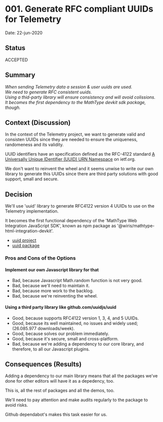 # 001. Generate RFC compliant UUIDs for Telemetry

Date: 22-jun-2020

## Status

ACCEPTED  

## Summary

*When sending Telemetry data*
*a session & user uuids are used.*  
*We need to generate RFC consistent uuids.*  
*Using a thid-party library*
*will ensure consistency and will avoid colissions.*  
*It becomes the first dependency to the MathType devkit sdk package, though.*

## Context (Discussion)

In the context of the Telemetry project, we want to generate
valid and consisten UUIDs since they are needed to ensure the uniqueness, randomeness and its validity.

UUID identifiers have an specification defined as the RFC-4122 standard  [A Universally Unique IDentifier (UUID) URN Namespace](https://tools.ietf.org/html/rfc4122) on ietf.org.

We don't want to reinvent the wheel and it seems unwise to write our own library to generate this UUIDs since there are third party solutions with good support, small and secure.


## Decision

We'll use 'uuid' library to generate RFC4122 version 4 UUIDs to use on the Telemetry implementation. 

It becomes the first functional dependency of the 'MathType Web Integration JavaScript SDK', known as npm package as '@wiris/mathtype-html-integration-devkit'.

* [uuid project](https://github.com/uuidjs/uuid)
* [uuid package](https://www.npmjs.com/package/uuid)

### Pros and Cons of the Options 

#### Implement our own Javascript library for that

- Bad, because Javascript Math.random function is not very good. 
- Bad, because we'll need to maintain it.
- Bad, because more work to the backlog.
- Bad, because we're reinventing the wheel.


#### Using a third party library like github.com/uuidjs/uuid


- Good, because supports RFC4122 version 1, 3, 4, and 5 UUIDs.
- Good, because its well maintained, no issues and widely used; (26.085.977 downloads/week).
- Good, because solves our problem immediately.
- Good, because it's secure, small and cross-platform.
- Bad, because we're adding a dependency to our core library, and therefore, to all our Javascript plugins.


## Consequences (Results)

Adding a dependency to our main library means that all the packages we've done for other editors will have it as a depedency, too.

This is, all the rest of packages and all the demos, too.

We'll need to pay attention and make audits regularly to the package to avoid risks.

Github dependabot's makes this task easier for us.